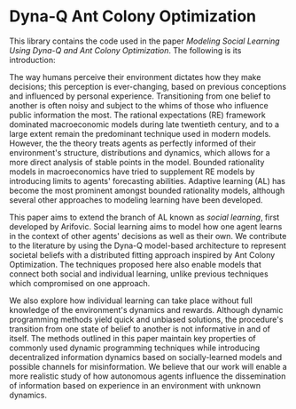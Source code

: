 # Dyna-Q Ant Colony Optimization

This library contains the code used in the paper _Modeling Social Learning Using Dyna-Q and Ant Colony Optimization_.
The following is its introduction:

The way humans perceive their environment dictates how they make decisions;
this perception is ever-changing, based on previous conceptions and influenced
by personal experience.
Transitioning from one belief to another is often noisy and subject to the
whims of those who influence public information the most.
The rational expectations (RE) framework dominated macroeconomic
models during late twentieth century, and to a large extent remain the
predominant technique used in modern models.
However, the the theory treats agents as perfectly informed of their
environment's structure, distributions and dynamics, which allows for a more
direct analysis of stable points in the model.
Bounded rationality models in macroeconomics have tried to supplement RE models
by introducing limits to agents' forecasting abilities.
Adaptive learning (AL) has become the most prominent
amongst bounded rationality models, although several other approaches to
modeling learning have been developed.

This paper aims to extend the branch of AL known as _social learning_,
first developed by Arifovic.
Social learning aims to model how one agent learns in the context of other
agents' decisions as well as their own.
We contribute to the literature by using the Dyna-Q model-based
architecture to represent societal beliefs with a
distributed fitting approach inspired by Ant Colony Optimization.
The techniques proposed here also enable models that connect both social and
individual learning, unlike previous techniques which compromised on one
approach.

We also explore how individual learning can take place without full knowledge
of the environment's dynamics and rewards.
Although dynamic programming methods yield quick and unbiased solutions, the
procedure's transition from one state of belief to another is not informative
in and of itself.
The methods outlined in this paper maintain key properties of commonly used
dynamic programming techniques while introducing decentralized information
dynamics based on socially-learned models and possible channels for
misinformation.
We believe that our work will enable a more realistic study of how autonomous
agents influence the dissemination of information based on experience in an
environment with unknown dynamics.
